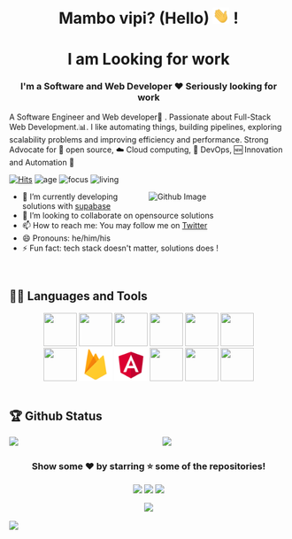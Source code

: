 <h1 align="center"> Mambo vipi? (Hello)  <img src="https://raw.githubusercontent.com/ABSphreak/ABSphreak/master/gifs/Hi.gif" width="30px"> ! </h1>
<h1 align='center'>I am Looking for work</h1>
<h3 align="center">I'm a Software and Web Developer ❤ Seriously looking for work</h3>
  
A Software Engineer and Web developer🎯 . Passionate about Full-Stack Web Development.:bar_chart:. I like automating things, building pipelines, exploring scalability problems and improving efficiency and performance. Strong Advocate for 📜 open source, :cloud: Cloud computing, 🚀 DevOps, :new: Innovation and Automation :robot: 

[![Hits](https://hits.seeyoufarm.com/api/count/incr/badge.svg?url=https%3A%2F%2Fgithub.com%2Fhenrykorir)](https://hits.seeyoufarm.com)
![age](https://img.shields.io/badge/age-none-blue)
![focus](https://img.shields.io/badge/focus-FullStack-brightgreen)
![living](https://img.shields.io/badge/living-p2p-3c9)

<img width="50%" align="right" alt="Github Image" src="https://raw.githubusercontent.com/onimur/.github/master/.resources/git-header.svg" />

- 🌱 I’m currently developing solutions with <a href="https://github.com/supabase">supabase</a>
- 👯 I’m looking to collaborate on opensource solutions
- 📫 How to reach me: You may follow me on [Twitter](https://www.twitter.com/k04ir) 
- 😄 Pronouns: he/him/his
- ⚡ Fun fact: tech stack doesn't matter, solutions does ! 
<br />


## 👨‍💻 Languages and Tools

<div align="center">
<img  height="60" width="60" src="https://img.icons8.com/color/48/000000/c-programming.png?raw=true"/>
<img  height="60" width="60" src="https://img.icons8.com/color/96/000000/c-plus-plus-logo.png?raw=true"/>
<img  height="60" width="60" src="https://img.icons8.com/color/48/000000/javascript.png"/>
<img  height="60" width="60" src="https://img.icons8.com/color/48/000000/css3.png?raw=true "/>
<img  height="60" width="60" src="https://img.icons8.com/color/48/000000/html-5--v1.png?raw=true"/>
<img  height="60" width="60" src="https://img.icons8.com/color/452/mongodb.png">

<br>
<img height="60" width="60" src="https://img.icons8.com/color/48/000000/react-native.png"/>
<img height="60" src="https://raw.githubusercontent.com/github/explore/80688e429a7d4ef2fca1e82350fe8e3517d3494d/topics/firebase/firebase.png">
<img height="60" src="https://raw.githubusercontent.com/github/explore/80688e429a7d4ef2fca1e82350fe8e3517d3494d/topics/angular/angular.png">
<img height="60" width="60" src="https://img.icons8.com/color/48/000000/postgreesql.png"/>
<img height="60" width="60" src="https://img.icons8.com/color/48/000000/sql.png"/>
<img height="60" width="60" src="https://img.icons8.com/color/48/000000/nodejs.png"/>

</div>

<br >

## 🏆 Github Status

<img  src="https://github-readme-stats.vercel.app/api?username=henrykorir&show_icons=true&hide_border=true&theme=dark" width="45%" align="right" >

<img  src="https://github-readme-streak-stats.herokuapp.com/?user=henrykorir&theme=dark" width="45%" >

<br>

<div align="center">


### Show some ❤️ by starring ⭐ some of the repositories!


[<img src="https://img.shields.io/badge/linkedin-%230077B5.svg?&style=for-the-badge&logo=linkedin&logoColor=white">](https://www.linkedin.com/in/henrykorir/)
[<img src="https://img.shields.io/badge/twitter-%231877F2.svg?&style=for-the-badge&logo=twitter&logoColor=white">](https://www.twitter.com/k04ir/)
[<img src="https://img.shields.io/badge/facebook-%231877F2.svg?&style=for-the-badge&logo=facebook&logoColor=white">](https://www.facebook.com/henrykorir/)


<a href="https://dev.to/henrykorir"><img height="50" src="https://d2fltix0v2e0sb.cloudfront.net/dev-badge.svg"></a>

</div>

![](https://raw.githubusercontent.com/halfrost/halfrost/master/icons/header_.png)


